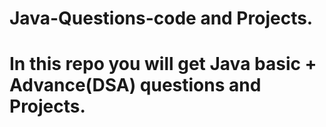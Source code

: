 # Java-Questions-code and Projects.
# In this repo you will get Java basic + Advance(DSA) questions and Projects.
